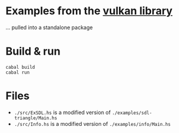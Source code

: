 # Examples from the [vulkan library](https://hackage.haskell.org/package/vulkan/)

... pulled into a standalone package

# Build & run

    cabal build
    cabal run

# Files

- `./src/ExSDL.hs` is a modified version of `./examples/sdl-triangle/Main.hs`
- `./src/Info.hs` is a modified version of `./examples/info/Main.hs`
